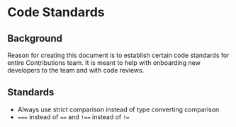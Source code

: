 # Code Standards

## Background

Reason for creating this document is to establish certain code standards for entire
Contributions team. It is meant to help with onboarding new developers to the team
and with code reviews.

## Standards

* Always use strict comparison instead of type converting comparison
 * ```===``` instead of ```==``` and ```!==``` instead of ```!=```
